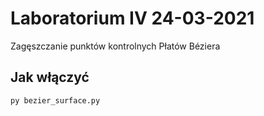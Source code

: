 # Laboratorium IV 24-03-2021
Zagęszczanie punktów kontrolnych Płatów Béziera

## Jak włączyć
```bash
py bezier_surface.py
```
